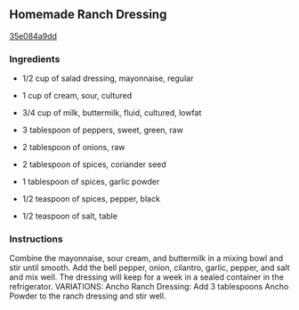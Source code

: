 ## Homemade Ranch Dressing

[35e084a9dd](http://www.cookstr.com/recipes/homemade-ranch-dressing)

### Ingredients

 - 1/2 cup of salad dressing, mayonnaise, regular

 - 1 cup of cream, sour, cultured

 - 3/4 cup of milk, buttermilk, fluid, cultured, lowfat

 - 3 tablespoon of peppers, sweet, green, raw

 - 2 tablespoon of onions, raw

 - 2 tablespoon of spices, coriander seed

 - 1 tablespoon of spices, garlic powder

 - 1/2 teaspoon of spices, pepper, black

 - 1/2 teaspoon of salt, table

### Instructions

Combine the mayonnaise, sour cream, and buttermilk in a mixing bowl and stir until smooth. Add the bell pepper, onion, cilantro, garlic, pepper, and salt and mix well. The dressing will keep for a week in a sealed container in the refrigerator. VARIATIONS: Ancho Ranch Dressing: Add 3 tablespoons Ancho Powder to the ranch dressing and stir well.